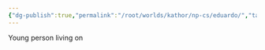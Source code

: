 ```yaml
---
{"dg-publish":true,"permalink":"/root/worlds/kathor/np-cs/eduardo/","tags":["Kathor"]}
---
```



Young person living on 
